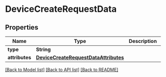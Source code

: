 # DeviceCreateRequestData

## Properties
Name | Type | Description | Notes
------------ | ------------- | ------------- | -------------
**type** | **String** |  | 
**attributes** | [**DeviceCreateRequestDataAttributes**](DeviceCreateRequestDataAttributes.md) |  | 

[[Back to Model list]](../README.md#documentation-for-models) [[Back to API list]](../README.md#documentation-for-api-endpoints) [[Back to README]](../README.md)


